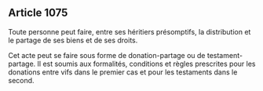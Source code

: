 Article 1075
----
Toute personne peut faire, entre ses héritiers présomptifs, la distribution et
le partage de ses biens et de ses droits.

Cet acte peut se faire sous forme de donation-partage ou de testament-partage.
Il est soumis aux formalités, conditions et règles prescrites pour les donations
entre vifs dans le premier cas et pour les testaments dans le second.
